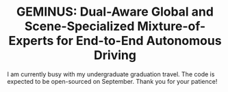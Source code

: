 <div align="center">  
  
# GEMINUS: Dual-Aware Global and Scene-Specialized Mixture-of-Experts for End-to-End Autonomous Driving
  
</div>

I am currently busy with my undergraduate graduation travel. The code is expected to be open-sourced on September. Thank you for your patience!

